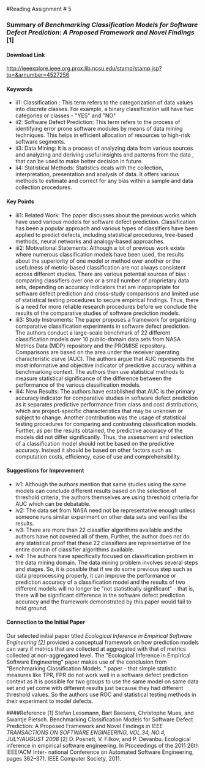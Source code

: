 #Reading Assignment # 5 
 
### Summary of *Benchmarking Classification Models for Software Defect Prediction: A Proposed Framework and Novel Findings* [1]

#### Download Link 
http://ieeexplore.ieee.org.prox.lib.ncsu.edu/stamp/stamp.jsp?tp=&arnumber=4527256

#### Keywords	 
* ii1: Classification : This term refers to the categorization of data values into discrete classes. For example, a binary classification will have two categories or classes - "YES" and "NO"
* ii2: Software Defect Prediction: This term refers to the process of identifying error prone software modules by means of data mining techniques. This helps in efficient allocation of resources to high-risk software segments. 
* ii3: Data Mining: It is a process of analyzing data from various sources and analyzing and deriving useful insights and patterns from the data , that can be used to make better decision in future.
* ii4: Statistical Methods: Statistics deals with the collection, interpretation, presentation and analysis of data. It offers various methods to estimate and correct for any bias within a sample and data collection procedures.

#### Key Points
* iii1: Related Work: The paper discusses about the previous works which have used various models for software defect prediction. Classification has been a popular approach and various types of classifiers have been applied to predict defects, including statistical procedures, tree-based methods, neural networks and analogy-based approaches.
* iii2: Motivational Statements: Although a lot of previous work exists where numerous classification models have been used, the results about the superiority of one model or method over another or the usefulness of metric-based classification are not always consistent across different studies. There are various potential sources of bias : comparing classifiers over one or a small number of proprietary data sets, depending on accuracy indicators that are inappropriate for software defect prediction and cross-study comparisons and limited use of statistical testing procedures to secure empirical findings. Thus, there is a need for more reliable research procedures before we conclude the results of the comparative studies of software prediction models.
* iii3: Study Instruments: The paper proposes a framework for organizing comparative classification experiments in software defect prediction. The authors conduct a large-scale benchmark of 22 different classification models over 10 public-domain data sets from NASA Metrics Data (MDP) repository and the PROMISE repository. Comparisons are based on the area under the receiver operating characteristic curve (AUC). The authors argue that AUC represents the most informative and objective indicator of predictive accuracy within a benchmarking context. The authors then use statistical methods to measure statistical significance of the difference between the performance of the various classification models.
* iii4: New Results: The authors have established that AUC is the primary accuracy indicator for comparative studies in software defect prediction as it separates predictive performance from class and cost distributions, which are project-specific characteristics that may be unknown or subject to change. Another contribution was the usage of statistical testing procedures for comparing and contrasting classification models. Further, as per the results obtained, the predictive accuracy of the models did not differ significantly. Thus, the assessment and selection of a classification model should not be based on the predictive accuracy. Instead it should be based on other factors such as computation costs, efficiency, ease of use and comprehensibility.

#### Suggestions for Improvement 
* iv1: Although the authors mention that same studies using the same models can conclude different results based on the selection of threshold criteria, the authors themselves are using threshold criteria for AUC which can be debatable.
* iv2: The data set from NASA need not be representative enough unless someone runs similar experiment on other data sets and verifies the results.
* iv3: There are more than 22 classifier algorithms available and the authors have not covered all of them. Further, the author does not do any statistical proof that these 22 classifiers are representative of the entire domain of classifier algorithms available.
* iv4: The authors have specifically focused on classification problem in the data mining domain. The data mining problem involves several steps and stages. So, it is possible that if we do some previous step such as data preprocessing properly, it can improve the performance or prediction accuracy of a classification model and the results of two different models will no longer be "not statistically significant" - that is, there will be significant difference in the software defect prediction accuracy and the framework demonstrated by this paper would fail to hold ground.

#### Connection to the Initial Paper
Our selected initial paper titled *Ecological Inference in Empirical Software Engineering [2]* provided a conceptual framework on how prediction models can vary if metrics that are collected at aggregated with that of metrics collected at non-aggregated level. The "Ecological Inference in Empirical Software Engineering" paper makes use of the conclusion from "Benchmarking Classification Models.." paper - that simple statistic measures like TPR, FPR do not work well in a software defect prediction context as it is possible for two groups to use the same model on same data set and yet come with different results just because they had different threshold values. So the authors use ROC and statistical testing methods in their experiment to model defects. 

####Reference
[1] Stefan Lessmann, Bart Baesens, Christophe Mues, and Swantje Pietsch. Benchmarking Classification Models for Software Defect Prediction: A Proposed Framework and Novel Findings in *IEEE TRANSACTIONS ON SOFTWARE ENGINEERING, VOL.34, NO.4, JULY/AUGUST 2008*
[2] D. Posnett, V. Filkov, and P. Devanbu. Ecological inference in empirical software engineering. In Proceedings of the 2011 26th IEEE/ACM Inter- national Conference on Automated Software Engineering, pages 362–371. IEEE Computer Society, 2011. 

